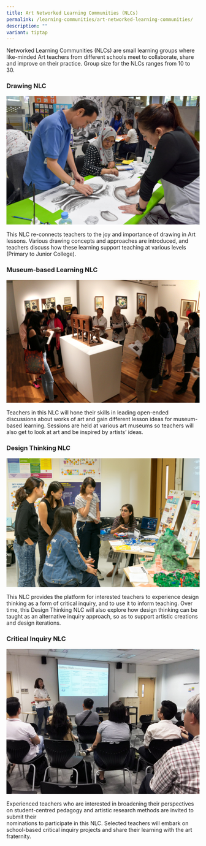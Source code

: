 ```yaml
---
title: Art Networked Learning Communities (NLCs)
permalink: /learning-communities/art-networked-learning-communities/
description: ""
variant: tiptap
---
```

Networked Learning Communities (NLCs) are small learning groups where like-minded Art teachers from different schools meet to collaborate, share and improve on their practice. Group size for the NLCs ranges from 10 to 30.  

### Drawing NLC
![4.1 Art Network Learning Communities_Drawing NLC](/images/41artnlc.jpg)

This NLC re-connects teachers to the joy and importance of drawing in Art lessons. Various drawing concepts and approaches are introduced, and teachers discuss how these learning support teaching at various levels (Primary to Junior College).


### Museum-based Learning NLC

![4.1 Art Network Learning Communities_MBL NLC 2](/images/41artnlc2.jpg)


Teachers in this NLC will hone their skills in leading open-ended discussions about works of art and gain different lesson ideas for museum-based learning. Sessions are held at various art museums so teachers will also get to look at art and be inspired by artists’ ideas.  


### Design Thinking NLC

![4.1 Art Network Learning Communities_DT_NLC](/images/41artnlcdt.jpg)

This NLC provides the platform for interested teachers to experience design thinking as a form of critical inquiry, and to use it to inform teaching. Over time, this Design Thinking NLC will also explore how design thinking can be taught as an alternative inquiry approach, so as to support artistic creations and design iterations.  

### Critical Inquiry NLC
![4.1 Art Network Learning Communities_CI NLC](/images/41artnlcci.jpg)

Experienced teachers who are interested in broadening their perspectives on student-centred pedagogy and artistic research methods are invited to submit their  
nominations to participate in this NLC. Selected teachers will embark on school-based critical inquiry projects and share their learning with the art fraternity.